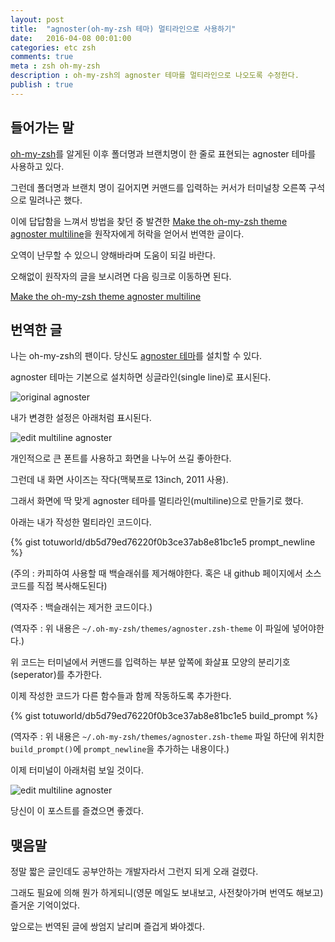 ```yaml
---
layout: post
title:  "agnoster(oh-my-zsh 테마) 멀티라인으로 사용하기"
date:   2016-04-08 00:01:00
categories: etc zsh
comments: true
meta : zsh oh-my-zsh
description : oh-my-zsh의 agnoster 테마를 멀티라인으로 나오도록 수정한다.  
publish : true
---
```


## 들어가는 말

[oh-my-zsh](http://ohmyz.sh)를 알게된 이후 폴더명과 브랜치명이 한 줄로 표현되는 agnoster 테마를 사용하고 있다.

그런데 폴더명과 브랜치 명이 길어지면 커맨드를 입력하는 커서가 터미널창 오른쪽 구석으로 밀려나곤 했다.

이에 답답함을 느껴서 방법을 찾던 중 발견한 [Make the oh-my-zsh theme agnoster multiline](http://thisismecoding.com/multine-agnoster-oh-my-zsh/)을 원작자에게 허락을 얻어서 번역한 글이다.

오역이 난무할 수 있으니 양해바라며 도움이 되길 바란다.

오해없이 원작자의 글을 보시려면 다음 링크로 이동하면 된다.

[Make the oh-my-zsh theme agnoster multiline](http://thisismecoding.com/multine-agnoster-oh-my-zsh/)

## 번역한 글

나는 oh-my-zsh의 팬이다. 당신도 [agnoster 테마](https://github.com/robbyrussell/oh-my-zsh/blob/master/themes/agnoster.zsh-theme)를 설치할 수 있다. 

agnoster 테마는 기본으로 설치하면 싱글라인(single line)로 표시된다. 

![original agnoster](http://thisismecoding.com/images/agnoster-regular.png)


내가 변경한 설정은 아래처럼 표시된다. 

![edit multiline agnoster](http://thisismecoding.com/images/agnoster-sajoku.png)

개인적으로 큰 폰트를 사용하고 화면을 나누어 쓰길 좋아한다.
 
그런데 내 화면 사이즈는 작다(맥북프로 13inch, 2011 사용).
 
그래서 화면에 딱 맞게 agnoster 테마를 멀티라인(multiline)으로 만들기로 했다. 


아래는 내가 작성한 멀티라인 코드이다.

{% gist totuworld/db5d79ed76220f0b3ce37ab8e81bc1e5 prompt_newline %}

(주의 : 카피하여 사용할 때 백슬래쉬를 제거해야한다. 혹은 내 github 페이지에서 소스코드를 직접 복사해도된다)

(역자주 : 백슬래쉬는 제거한 코드이다.)

(역자주 : 위 내용은 `~/.oh-my-zsh/themes/agnoster.zsh-theme` 이 파일에 넣어야한다.)  

위 코드는 터미널에서 커맨드를 입력하는 부분 앞쪽에 화살표 모양의 분리기호(seperator)를 추가한다. 

이제 작성한 코드가 다른 함수들과 함께 작동하도록 추가한다.

{% gist totuworld/db5d79ed76220f0b3ce37ab8e81bc1e5 build_prompt %}

(역자주 : 위 내용은 `~/.oh-my-zsh/themes/agnoster.zsh-theme` 파일 하단에 위치한 `build_prompt()`에 `prompt_newline`을 추가하는 내용이다.)

이제 터미널이 아래처럼 보일 것이다.

![edit multiline agnoster](http://thisismecoding.com/images/agnoster-sajoku.png)

당신이 이 포스트를 즐겼으면 좋겠다.

## 맺음말

정말 짧은 글인데도 공부안하는 개발자라서 그런지 되게 오래 걸렸다.

그래도 필요에 의해 뭔가 하게되니(영문 메일도 보내보고, 사전찾아가며 번역도 해보고) 즐거운 기억이었다.

앞으로는 번역된 글에 쌍엄지 날리며 즐겁게 봐야겠다.    